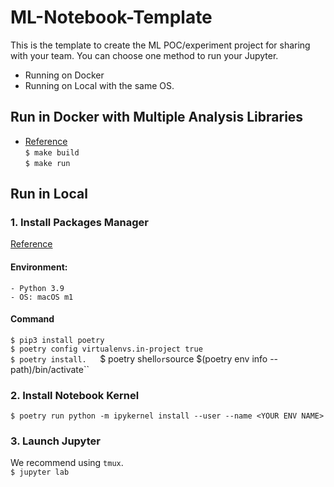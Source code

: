 # ML-Notebook-Template
This is the template to create the ML POC/experiment project for sharing with your team.
You can choose one method to run your Jupyter.

- Running on Docker
- Running on Local with the same OS.

## Run in Docker with Multiple Analysis Libraries
- [Reference](https://github.com/jupyter/docker-stacks/tree/main/scipy-notebook)  
``$ make build``  
``$ make run``

## Run in Local

### 1. Install Packages Manager
[Reference](https://blog.kyomind.tw/python-poetry/#Poetry-%E6%98%AF%E4%BB%80%E9%BA%BC%EF%BC%9F)  
#### Environment:
    - Python 3.9
    - OS: macOS m1
#### Command
``$ pip3 install poetry``  
``$ poetry config virtualenvs.in-project true``  
``$ poetry install.  
``$ poetry shell`` or ``source $(poetry env info --path)/bin/activate``  

### 2. Install Notebook Kernel
``$ poetry run python -m ipykernel install --user --name <YOUR ENV NAME>``  

### 3. Launch Jupyter
We recommend using ``tmux``.  
``$ jupyter lab``  

